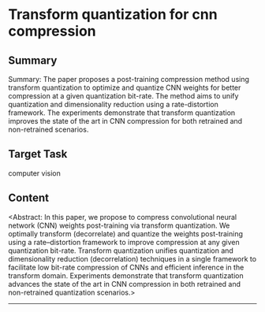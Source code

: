# Transform quantization for cnn compression

## Summary

Summary: The paper proposes a post-training compression method using transform quantization to optimize and quantize CNN weights for better compression at a given quantization bit-rate. The method aims to unify quantization and dimensionality reduction using a rate-distortion framework. The experiments demonstrate that transform quantization improves the state of the art in CNN compression for both retrained and non-retrained scenarios.


## Target Task

computer vision

## Content

<Abstract: In this paper, we propose to compress convolutional neural network (CNN) weights post-training via transform quantization. We optimally transform (decorrelate) and quantize the weights post-training using a rate–distortion framework to improve compression at any given quantization bit-rate. Transform quantization unifies quantization and dimensionality reduction (decorrelation) techniques in a single framework to facilitate low bit-rate compression of CNNs and efficient inference in the transform domain. Experiments demonstrate that transform quantization advances the state of the art in CNN compression in both retrained and non-retrained quantization scenarios.>



---

